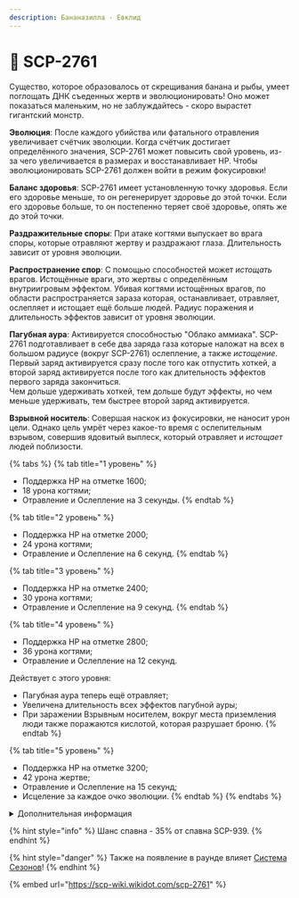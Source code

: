 ```yaml
---
description: Бананазилла - Евклид
---
```


# 🍌 SCP-2761

Существо, которое образовалось от скрещивания банана и рыбы, умеет поглощать ДНК съеденных жертв и эволюционировать! Оно может показаться маленьким, но не заблуждайтесь - скоро вырастет гигантский монстр.

**Эволюция**: После каждого убийства или фатального отравления увеличивает счётчик эволюции. Когда счётчик достигает определённого значения, SCP-2761 может повысить свой уровень, из-за чего увеличивается в размерах и восстанавливает HP. Чтобы эволюционировать SCP-2761 должен войти в режим фокусировки!

**Баланс здоровья**: SCP-2761 имеет установленную точку здоровья. Если его здоровье меньше, то он регенерирует здоровье до этой точки. Если его здоровье больше, то он постепенно теряет своё здоровье, опять же до этой точки.

**Раздражительные споры**: При атаке когтями выпускает во врага споры, которые отравляют жертву и раздражают глаза. Длительность зависит от уровня эволюции.

**Распространение спор**: С помощью способностей может _истощать_ врагов. Истощённые враги, это жертвы с определённым внутриигровым эффектом. Убивая когтями истощённых врагов, по области распространяется зараза которая, останавливает, отравляет, ослепляет и истощает ещё больше людей. Радиус поражения и длительность эффектов зависит от уровня эволюции.

**Пагубная аура**: Активируется способностью "Облако аммиака". SCP-2761 подготавливает в себе два заряда газа которые наложат на всех в большом радиусе (вокруг SCP-2761) ослепление, а также _истощение_.\
Первый заряд активируется сразу после того как отпустить хоткей, а второй заряд активируется после того как длительность эффектов первого заряда закончиться.\
Чем дольше удерживать хоткей, тем дольше будут эффекты, но чем меньше удерживать, тем быстрее второй заряд активируется.

**Взрывной носитель**: Совершая наскок из фокусировки, не наносит урон цели. Однако цель умрёт через какое-то время с ослепительным взрывом, совершив ядовитый выплеск, который отравляет и _истощает_ людей поблизости.

{% tabs %}
{% tab title="1 уровень" %}
* Поддержка HP на отметке 1600;
* 18 урона когтями;
* Отравление и Ослепление на 3 секунды.
{% endtab %}

{% tab title="2 уровень" %}
* Поддержка HP на отметке 2000;
* 24 урона когтями;
* Отравление и Ослепление на 6 секунд.
{% endtab %}

{% tab title="3 уровень" %}
* Поддержка HP на отметке 2400;
* 30 урона когтями;
* Отравление и Ослепление на 9 секунд.
{% endtab %}

{% tab title="4 уровень" %}
* Поддержка HP на отметке 2800;
* 36 урона когтями;
* Отравление и Ослепление на 12 секунд.

Действует с этого уровня:

* Пагубная аура теперь ещë отравляет;
* Увеличена длительность всех эффектов пагубной ауры;
* При заражении Взрывным носителем, вокруг места приземления люди также поражаются кислотой, которая разрушает броню.
{% endtab %}

{% tab title="5 уровень" %}
* Поддержка HP на отметке 3200;
* 42 урона жертве;
* Отравление и Ослепление на 15 секунд;
* Исцеление за каждое очко эволюции.
{% endtab %}
{% endtabs %}

<details>

<summary>Дополнительная информация</summary>

* **Класс**: SCP-939-89
* **Роль в команде**: Дамагер-Саппорт

</details>

{% hint style="info" %}
Шанс спавна - 35% от спавна SCP-939.
{% endhint %}

{% hint style="danger" %}
Также на появление в раунде влияет [Система Сезонов](../../server-systems/seasons-system.md)!
{% endhint %}

{% embed url="https://scp-wiki.wikidot.com/scp-2761" %}
